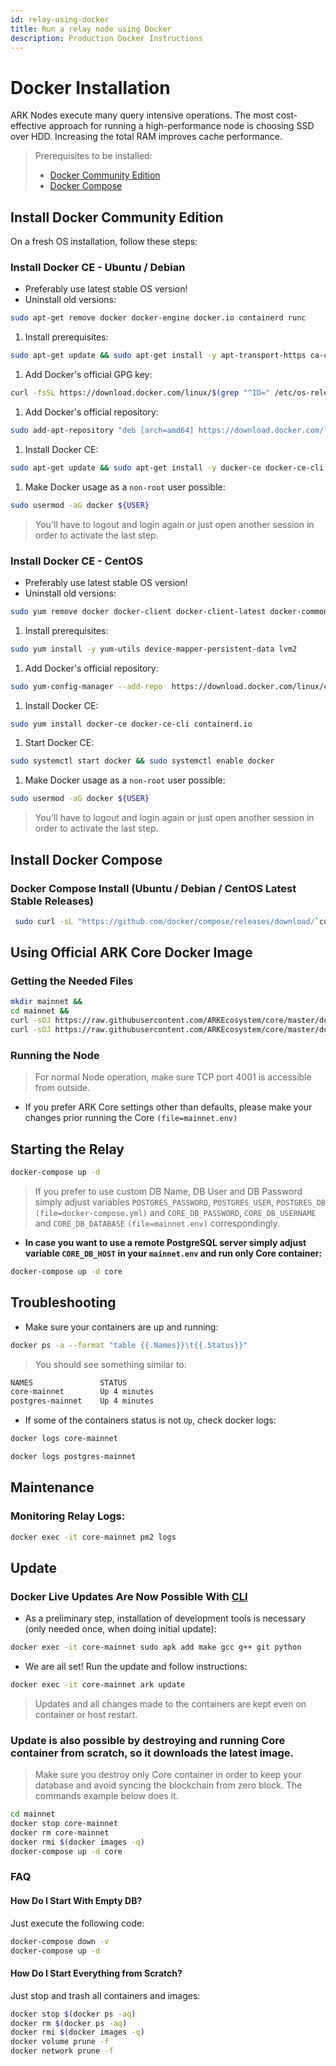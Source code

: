 ```yaml
---
id: relay-using-docker
title: Run a relay node using Docker
description: Production Docker Instructions
---
```


# Docker Installation

ARK Nodes execute many query intensive operations. The most cost-effective approach for running a high-performance node is choosing SSD over HDD. Increasing the total RAM improves cache performance.

> Prerequisites to be installed:
>
> * [Docker Community Edition](https://docs.docker.com/install)
> * [Docker Compose](https://docs.docker.com/compose/install)

## Install Docker Community Edition

On a fresh OS installation, follow these steps:

### Install Docker CE - Ubuntu / Debian

* Preferably use latest stable OS version!
* Uninstall old versions:

```bash
sudo apt-get remove docker docker-engine docker.io containerd runc
```

1. Install prerequisites:

```bash
sudo apt-get update && sudo apt-get install -y apt-transport-https ca-certificates curl gnupg2 software-properties-common
```

1. Add Docker's official GPG key:

```bash
curl -fsSL https://download.docker.com/linux/$(grep "^ID=" /etc/os-release | cut -d\= -f2)/gpg | sudo apt-key add -
```

1. Add Docker's official repository:

```bash
sudo add-apt-repository "deb [arch=amd64] https://download.docker.com/linux/$(grep "^ID=" /etc/os-release | cut -d\= -f2) $(lsb_release -cs) stable"
```

1. Install Docker CE:

```bash
sudo apt-get update && sudo apt-get install -y docker-ce docker-ce-cli containerd.io
```

1. Make Docker usage as a `non-root` user possible:

```bash
sudo usermod -aG docker ${USER}
```

> You'll have to logout and login again or just open another session in order to activate the last step.

### Install Docker CE - CentOS

* Preferably use latest stable OS version!
* Uninstall old versions:

```bash
sudo yum remove docker docker-client docker-client-latest docker-common docker-latest docker-latest-logrotate docker-logrotate docker-engine
```

1. Install prerequisites:

```bash
sudo yum install -y yum-utils device-mapper-persistent-data lvm2
```

1. Add Docker's official repository:

```bash
sudo yum-config-manager --add-repo  https://download.docker.com/linux/centos/docker-ce.repo
```

1. Install Docker CE:

```bash
sudo yum install docker-ce docker-ce-cli containerd.io
```

1. Start Docker CE:

```bash
sudo systemctl start docker && sudo systemctl enable docker
```

1. Make Docker usage as a `non-root` user possible:

```bash
sudo usermod -aG docker ${USER}
```

> You'll have to logout and login again or just open another session in order to activate the last step.

## Install Docker Compose

### Docker Compose Install \(Ubuntu / Debian / CentOS Latest Stable Releases\)

```bash
 sudo curl -sL "https://github.com/docker/compose/releases/download/`curl -fsSLI -o /dev/null -w %{url_effective} https://github.com/docker/compose/releases/latest | sed 's#.*tag/##g' && echo`/docker-compose-$(uname -s)-$(uname -m)" -o /usr/local/bin/docker-compose && sudo chmod +x /usr/local/bin/docker-compose
```

## Using Official ARK Core Docker Image

### Getting the Needed Files

```bash
mkdir mainnet &&
cd mainnet &&
curl -sOJ https://raw.githubusercontent.com/ARKEcosystem/core/master/docker/production/mainnet/docker-compose.yml &&
curl -sOJ https://raw.githubusercontent.com/ARKEcosystem/core/master/docker/production/mainnet/mainnet.env
```

### Running the Node

> For normal Node operation, make sure TCP port 4001 is accessible from outside.

* If you prefer ARK Core settings other than defaults, please make your changes prior running the Core `(file=mainnet.env)`

## Starting the Relay

```bash
docker-compose up -d
```

> If you prefer to use custom DB Name, DB User and DB Password simply adjust variables `POSTGRES_PASSWORD`, `POSTGRES_USER`, `POSTGRES_DB` `(file=docker-compose.yml)` and `CORE_DB_PASSWORD`, `CORE_DB_USERNAME` and `CORE_DB_DATABASE` `(file=mainnet.env)` correspondingly.

* **In case you want to use a remote PostgreSQL server simply adjust variable `CORE_DB_HOST` in your `mainnet.env` and run only Core container:**

```bash
docker-compose up -d core
```

## Troubleshooting

* Make sure your containers are up and running:

```bash
docker ps -a --format "table {{.Names}}\t{{.Status}}"
```

> You should see something similar to:

```bash
NAMES               STATUS
core-mainnet        Up 4 minutes
postgres-mainnet    Up 4 minutes
```

* If some of the containers status is not `Up`, check docker logs:

```bash
docker logs core-mainnet
```

```bash
docker logs postgres-mainnet
```

## Maintenance

### Monitoring Relay Logs:

```bash
docker exec -it core-mainnet pm2 logs
```

## Update

### Docker Live Updates Are Now Possible With [CLI](https://docs.ark.io/guidebook/core/cli.html)

* As a preliminary step, installation of development tools is necessary \(only needed once, when doing initial update\):

```bash
docker exec -it core-mainnet sudo apk add make gcc g++ git python
```

* We are all set! Run the update and follow instructions:

```bash
docker exec -it core-mainnet ark update
```

> Updates and all changes made to the containers are kept even on container or host restart.

### Update is also possible by destroying and running Core container from scratch, so it downloads the latest image.

> Make sure you destroy only Core container in order to keep your database and avoid syncing the blockchain from zero block. The commands example below does it.

```bash
cd mainnet 
docker stop core-mainnet
docker rm core-mainnet
docker rmi $(docker images -q)
docker-compose up -d core
```

### FAQ

#### How Do I Start With Empty DB?

Just execute the following code:

```bash
docker-compose down -v
docker-compose up -d
```

#### How Do I Start Everything from Scratch?

Just stop and trash all containers and images:

```bash
docker stop $(docker ps -aq)
docker rm $(docker ps -aq)
docker rmi $(docker images -q)
docker volume prune -f
docker network prune -f
```

